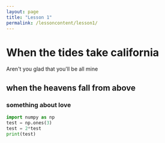 ```yaml
---
layout: page
title: "Lesson 1"
permalink: /lessoncontent/lesson1/
---
```


# When the tides take california
Aren't you glad that you'll be all mine

## when the heavens fall from above
### something about love 


```python
import numpy as np
test = np.ones(3)
test = 2*test
print(test)
```

